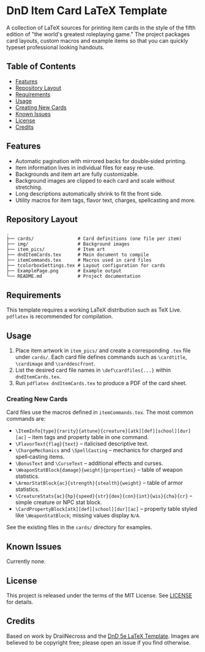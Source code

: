 # DnD Item Card LaTeX Template

A collection of LaTeX sources for printing item cards in the style of the fifth edition of "the world's greatest roleplaying game." The project packages card layouts, custom macros and example items so that you can quickly typeset professional looking handouts.

## Table of Contents
- [Features](#features)
- [Repository Layout](#repository-layout)
- [Requirements](#requirements)
- [Usage](#usage)
- [Creating New Cards](#creating-new-cards)
- [Known Issues](#known-issues)
- [License](#license)
- [Credits](#credits)

## Features
- Automatic pagination with mirrored backs for double‑sided printing.
- Item information lives in individual files for easy re‑use.
- Backgrounds and item art are fully customizable.
- Background images are clipped to each card and scale without stretching.
- Long descriptions automatically shrink to fit the front side.
- Utility macros for item tags, flavor text, charges, spellcasting and more.

## Repository Layout
```
.
├── cards/                # Card definitions (one file per item)
├── img/                  # Background images
├── item_pics/            # Item art
├── dndItemCards.tex      # Main document to compile
├── itemCommands.tex      # Macros used in card files
├── tcolorboxSettings.tex # Layout configuration for cards
├── ExamplePage.png       # Example output
└── README.md             # Project documentation
```

## Requirements
This template requires a working LaTeX distribution such as TeX&nbsp;Live. `pdflatex` is recommended for compilation.

## Usage
1. Place item artwork in `item_pics/` and create a corresponding `.tex` file under `cards/`. Each card file defines commands such as `\cardtitle`, `\cardimage` and `\carddescfront`.
2. List the desired card file names in `\def\cardfiles{...}` within `dndItemCards.tex`.
3. Run `pdflatex dndItemCards.tex` to produce a PDF of the card sheet.

### Creating New Cards
Card files use the macros defined in `itemCommands.tex`. The most common commands are:
- `\ItemInfo{type}{rarity}{attune}{creature}[atk][def][school][dur][ac]` – item tags and property table in one command.
- `\FlavorText{flag}{text}` – italicised descriptive text.
- `\ChargeMechanics` and `\SpellCasting` – mechanics for charged and spell‑casting items.
- `\BonusText` and `\CurseText` – additional effects and curses.
- `\WeaponStatBlock{damage}{weight}{properties}` – table of weapon statistics.
- `\ArmorStatBlock{ac}{strength}{stealth}{weight}` – table of armor statistics.
- `\CreatureStats{ac}{hp}{speed}{str}{dex}{con}{int}{wis}{cha}{cr}` – simple creature or NPC stat block.
- `\CardPropertyBlock[atk][def][school][dur][ac]` – property table styled like `\WeaponStatBlock`; missing values display `N/A`.

See the existing files in the `cards/` directory for examples.

## Known Issues
Currently none.

## License
This project is released under the terms of the MIT License. See [LICENSE](LICENSE) for details.

## Credits
Based on work by DrailNecross and the [DnD 5e LaTeX Template](https://github.com/rpgtex/DND-5e-LaTeX-Template). Images are believed to be copyright free; please open an issue if you find otherwise.
